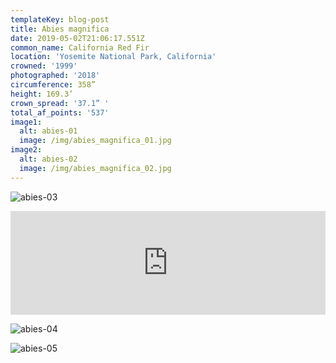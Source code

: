 ```yaml
---
templateKey: blog-post
title: Abies magnifica
date: 2019-05-02T21:06:17.551Z
common_name: California Red Fir
location: 'Yosemite National Park, California'
crowned: '1999'
photographed: '2018'
circumference: 358”
height: 169.3’
crown_spread: '37.1” '
total_af_points: '537'
image1:
  alt: abies-01
  image: /img/abies_magnifica_01.jpg
image2:
  alt: abies-02
  image: /img/abies_magnifica_02.jpg
---
```


![abies-03](/img/abies_magnifica_03.jpg 'abies-03')

<iframe width="100%" height="166" scrolling="no" frameborder="no" allow="autoplay" src="https://w.soundcloud.com/player/?url=https%3A//api.soundcloud.com/tracks/573445353&color=%23585244&auto_play=false&hide_related=false&show_comments=true&show_user=true&show_reposts=false&show_teaser=true"></iframe>

![abies-04](/img/abies_magnifica_04.jpg 'abies-04')

![abies-05](/img/abies_magnifica_05.jpg 'abies-05')
